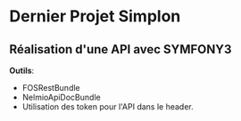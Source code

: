# Dernier Projet Simplon

## Réalisation d'une API avec SYMFONY3

__Outils__:

* FOSRestBundle
* NelmioApiDocBundle
* Utilisation des token pour l'API dans le header.

